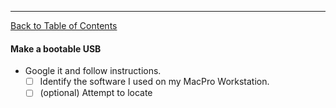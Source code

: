 ***
[Back to Table of Contents](../README.md)

#### Make a bootable USB
* Google it and follow instructions.
  - [ ] Identify the software I used on my MacPro Workstation.
  - [ ] \(optional) Attempt to locate 
